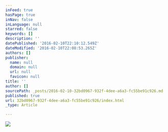 ```yaml
---
inFeed: true
hasPage: true
inNav: false
inLanguage: null
starred: false
keywords: []
description: ''
datePublished: '2016-02-10T22:10:12.549Z'
dateModified: '2016-02-10T22:08:53.265Z'
authors: []
publisher:
  name: null
  domain: null
  url: null
  favicon: null
title: ''
author: []
sourcePath: _posts/2016-02-10-32bd0967-932f-4dee-a6a3-fc55be91c926.md
published: true
url: 32bd0967-932f-4dee-a6a3-fc55be91c926/index.html
_type: Article

---
```

![](https://the-grid-user-content.s3-us-west-2.amazonaws.com/c0bad459-05da-4e33-8ec9-773e2b4d3306.jpg)
